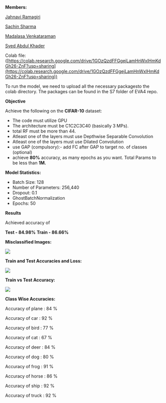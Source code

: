 **Members:**

[Jahnavi Ramagiri](https://canvas.instructure.com/courses/1804302/users/25685093)

[Sachin Sharma](https://canvas.instructure.com/courses/1804302/users/23724529)

[Madalasa Venkataraman](https://canvas.instructure.com/courses/1804302/users/25685106)

[Syed Abdul Khader](https://canvas.instructure.com/courses/1804302/users/25685109)

Colab file:([https://colab.research.google.com/drive/1GOzQzdFFGgejLamHnWxlHmKdGh26-ZnF?usp=sharing](https://colab.research.google.com/drive/1GOzQzdFFGgejLamHnWxlHmKdGh26-ZnF?usp=sharing))

To run the model, we need to upload all the necessary packagesto the colab directory. The packages can be found in the S7 folder of EVA4 repo.

**Objective**

Achieve the following on the  **CIFAR-10**  dataset:

- The code must utilize GPU
- The architecture must be C1C2C3C40 (basically 3 MPs).
- total RF must be more than 44.
- Atleast one of the layers must use Depthwise Separable Convolution
- Atleast one of the layers must use Dilated Convolution
- use GAP (compulsory):- add FC after GAP to target no. of classes (optional)
- achieve  **80%**  accuracy, as many epochs as you want. Total Params to be less than  **1M.**

**Model Statistics:**

- Batch Size: 128
- Number of Parameters: 256,440
- Dropout: 0.1
- GhostBatchNormalization
- Epochs: 50

**Results**

Achieved accuracy of

**Test - 84.98%**   **Train - 86.66%**

**Misclassified Images:**

[![](RackMultipart20200509-4-6go8lq_html_dfa9b2c8c1b01f83.png)](https://github.com/abksyed/EVA4/blob/master/S7/Images/MissClassifiedImages.png)

**Train and Test Accuracies and Loss:**

[![](RackMultipart20200509-4-6go8lq_html_9d9c2ab2e4675634.png)](https://github.com/abksyed/EVA4/blob/master/S7/Images/Test-Train%20Accuracy%20and%20Loss.png)

**Train vs Test Accuracy:**

[![](RackMultipart20200509-4-6go8lq_html_bb9a7d3542f250b3.png)](https://github.com/JahnaviRamagiri/EVA-B2/blob/master/S7/results/Train%20vs%20test.png)

**Class Wise Accuracies:**

Accuracy of plane : 84 %

Accuracy of car : 92 %

Accuracy of bird : 77 %

Accuracy of cat : 67 %

Accuracy of deer : 84 %

Accuracy of dog : 80 %

Accuracy of frog : 91 %

Accuracy of horse : 86 %

Accuracy of ship : 92 %

Accuracy of truck : 92 %
